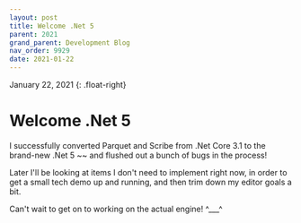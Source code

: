 ```yaml
---
layout: post
title: Welcome .Net 5
parent: 2021
grand_parent: Development Blog
nav_order: 9929
date: 2021-01-22
---
```

January 22, 2021
{: .float-right}

# Welcome .Net 5

I successfully converted Parquet and Scribe from .Net Core 3.1 to the brand-new .Net 5 ~~ and flushed out a bunch of bugs in the process!

Later I'll be looking at items I don't need to implement right now, in order to get a small tech demo up and running, and then trim down my editor goals a bit.

Can't wait to get on to working on the actual engine! ^___^
